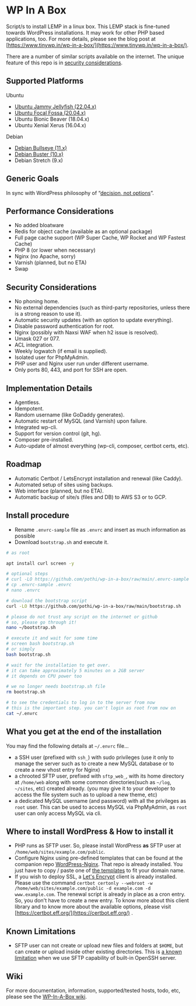 # WP In A Box

Script/s to install LEMP in a linux box. This LEMP stack is fine-tuned towards WordPress installations. It may work for other PHP based applications, too. For more details, please see the blog post at [https://www.tinywp.in/wp-in-a-box/](https://www.tinywp.in/wp-in-a-box/).

There are a number of similar scripts available on the internet. The unique feature of this repo is in [security considerations](https://github.com/pothi/wp-in-a-box#security-considerations).

## Supported Platforms

Ubuntu

+ [Ubuntu Jammy Jellyfish (22.04.x)](https://github.com/pothi/wp-in-a-box/blob/main/bootstrap-ubuntu-jammy.sh)
+ [Ubuntu Focal Fossa (20.04.x)](https://github.com/pothi/wp-in-a-box/blob/main/bootstrap-ubuntu-focal.sh)
+ Ubuntu Bionic Beaver (18.04.x)
+ Ubuntu Xenial Xerus (16.04.x)

Debian

+ [Debian Bullseye (11.x)](https://github.com/pothi/wp-in-a-box/blob/main/bootstrap-debian-bullseye.sh)
+ [Debian Buster (10.x)](https://github.com/pothi/wp-in-a-box/blob/main/bootstrap-debian-buster.sh)
+ Debian Stretch (9.x)

## Generic Goals

In sync with WordPress philosophy of “[decision, not options](https://wordpress.org/about/philosophy/)”.

## Performance Considerations

- No added bloatware
- Redis for object cache (available as an optional package)
- Full page cache support (WP Super Cache, WP Rocket and WP Fastest Cache)
- PHP 8 (or lower when necessary)
- Nginx (no Apache, sorry)
- Varnish (planned, but no ETA)
- Swap

## Security Considerations

- No phoning home.
- No external dependencies (such as third-party repositories, unless there is a strong reason to use it).
- Automatic security updates (with an option to update everything).
- Disable password authentication for root.
- Nginx (possibly with Naxsi WAF when h2 issue is resolved).
- Umask 027 or 077.
- ACL integration.
- Weekly logwatch (if email is supplied).
- Isolated user for PhpMyAdmin.
- PHP user and Nginx user run under different username.
- Only ports 80, 443, and port for SSH are open.

## Implementation Details

- Agentless.
- Idempotent.
- Random username (like GoDaddy generates).
- Automatic restart of MySQL (and Varnish) upon failure.
- Integrated wp-cli.
- Support for version control (git, hg).
- Composer pre-installed.
- Auto-update of almost everything (wp-cli, composer, certbot certs, etc).

## Roadmap

- Automatic Certbot / LetsEncrypt installation and renewal (like Caddy).
- Automated setup of sites using backups.
- Web interface (planned, but no ETA).
- Automatic backup of site/s (files and DB) to AWS S3 or to GCP.

## Install procedure

- Rename `.envrc-sample` file as `.envrc` and insert as much information as possible
- Download `bootstrap.sh` and execute it.

```bash
# as root

apt install curl screen -y

# optional steps
# curl -LO https://github.com/pothi/wp-in-a-box/raw/main/.envrc-sample
# cp .envrc-sample .envrc
# nano .envrc

# download the bootstrap script
curl -LO https://github.com/pothi/wp-in-a-box/raw/main/bootstrap.sh

# please do not trust any script on the internet or github
# so, please go through it!
nano ~/bootstrap.sh

# execute it and wait for some time
# screen bash bootstrap.sh
# or simply
bash bootstrap.sh

# wait for the installation to get over.
# it can take approximately 5 minutes on a 2GB server
# it depends on CPU power too

# we no longer needs bootstrap.sh file
rm bootstrap.sh

# to see the credentials to log in to the server from now
# this is the important step. you can't login as root from now on
cat ~/.envrc

```

## What you get at the end of the installation

You may find the following details at `~/.envrc` file...

- a SSH user (prefixed with `ssh_`) with sudo privileges (use it only to manage the server such as to create a new MySQL database or to create a new vhost entry for Nginx)
- a chrooted SFTP user, prefixed with `sftp_web_`, with its home directory at `/home/web` along with some common directories(such as `~/log`, `~/sites`, etc) created already. (you may give it to your developer to access the file system such as to upload a new theme, etc)
- a dedicated MySQL username (and password) with all the privileges as `root` user. This can be used to access MySQL via PhpMyAdmin, as `root` user can only access MySQL via cli.

## Where to install WordPress & How to install it

- PHP runs as SFTP user. So, please install WordPress **as** SFTP user at `/home/web/sites/example.com/public`.
- Configure Nginx using pre-defined templates that can be found at the companion repo [WordPress-Nginx](https://github.com/pothi/wordpress-nginx). That repo is already installed. You just have to copy / paste one of [the templates](https://github.com/pothi/wordpress-nginx/tree/main/sites-available) to fit your domain name.
- If you wish to deploy SSL, a [Let's Encrypt](https://letsencrypt.org/) client is already installed. Please use the command `certbot certonly --webroot -w /home/web/sites/example.com/public -d example.com -d www.example.com`. The renewal script is already in place as a cron entry. So, you don't have to create a new entry. To know more about this client library and to know more about the available options, please visit [https://certbot.eff.org/](https://certbot.eff.org/) .

## Known Limitations

- SFTP user can not create or upload new files and folders at `$HOME`, but can create or upload inside other existing directories. This is [a known limitation](https://wiki.archlinux.org/index.php/SFTP_chroot#Write_permissions) when we use SFTP capability of built-in OpenSSH server.

## Wiki

For more documentation, information, supported/tested hosts, todo, etc, please see the [WP-In-A-Box wiki](https://github.com/pothi/wp-in-a-box/wiki).
